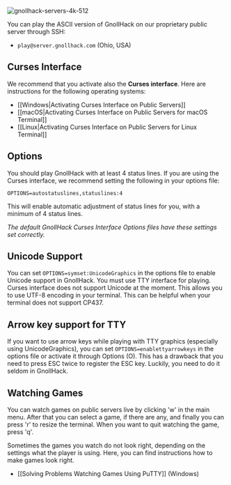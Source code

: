 ![gnollhack-servers-4k-512](https://github.com/hyvanmielenpelit/GnollHack/assets/16661034/b2a33e50-656f-4ef8-baf4-faeb58c203b2)

You can play the ASCII version of GnollHack on our proprietary public server through SSH:
* `play@server.gnollhack.com` (Ohio, USA)

## Curses Interface
We recommend that you activate also the **Curses interface**. Here are instructions for the following operating systems:

- [[Windows|Activating Curses Interface on Public Servers]]
- [[macOS|Activating Curses Interface on Public Servers for macOS Terminal]]
- [[Linux|Activating Curses Interface on Public Servers for Linux Terminal]]

## Options
You should play GnollHack with at least 4 status lines. If you are using the Curses interface, we recommend setting the following in your options file:

`OPTIONS=autostatuslines,statuslines:4`

This will enable automatic adjustment of status lines for you, with a minimum of 4 status lines.

_The default GnollHack Curses Interface Options files have these settings set correctly._


## Unicode Support

You can set `OPTIONS=symset:UnicodeGraphics` in the options file to enable Unicode support in GnollHack. You must use TTY interface for playing. Curses interface does not support Unicode at the moment. This allows you to use UTF-8 encoding in your terminal. This can be helpful when your terminal does not support CP437.


## Arrow key support for TTY

If you want to use arrow keys while playing with TTY graphics (especially using UnicodeGraphics), you can set `OPTIONS=enablettyarrowkeys` in the options file or activate it through Options (O). This has a drawback that you need to press ESC twice to register the ESC key. Luckily, you need to do it seldom in GnollHack.


## Watching Games
You can watch games on public servers live by clicking 'w' in the main menu. After that you can select a game, if there are any, and finally you can press 'r' to resize the terminal. When you want to quit watching the game, press 'q'.

Sometimes the games you watch do not look right, depending on the settings what the player is using. Here, you can find instructions how to make games look right.
- [[Solving Problems Watching Games Using PuTTY]] (Windows)